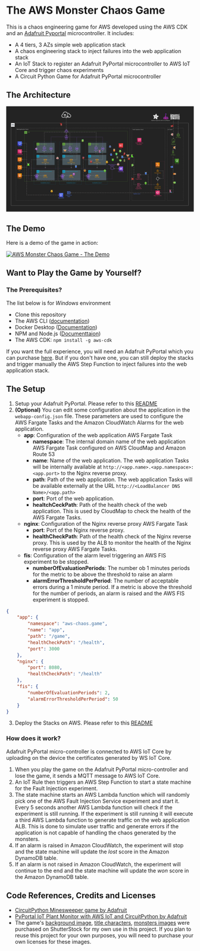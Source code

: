 # The AWS Monster Chaos Game
This is a chaos engineering game for AWS developed using the AWS CDK and an 
[Adafruit Pyportal](https://www.adafruit.com/product/4116) microcontroller. It includes:
* A 4 tiers, 3 AZs simple web application stack
* A chaos engineering stack to inject failures into the web application stack
* An IoT Stack to register an Adafruit PyPortal microcontroller to AWS IoT Core and trigger chaos experiments 
* A Circuit Python Game for Adafruit PyPortal microcontroller

## The Architecture
![](doc/images/aws-chaos-game.jpg)

## The Demo
Here is a demo of the game in action:

[![AWS Monster Chaos Game - The Demo](https://img.youtube.com/vi/YED9DnyLUPM/0.jpg)](https://www.youtube.com/watch?v=YED9DnyLUPM)

## Want to Play the Game by Yourself?
### The Prerequisites?
The list below is for _Windows_ environment
* Clone this repository
* The AWS CLI ([documentation](https://docs.aws.amazon.com/cli/latest/userguide/getting-started-install.html))
* Docker Desktop ([Documentation](https://docs.docker.com/desktop/windows/install/))
* NPM and Node.js ([Documenttaion](https://docs.npmjs.com/downloading-and-installing-node-js-and-npm))
* The AWS CDK: `npm install -g aws-cdk`

If you want the full experience, you will need an Adafruit PyPortal which you can purchase 
[here](https://www.adafruit.com/product/4116). But if you don't have one, you can still deploy the stacks and trigger 
manually the AWS Step Function to inject failures into the web application stack.

## The Setup
1. Setup your Adafruit PyPortal. Please refer to this [README](doc/PYPORTAL.md)
2. __(Optional)__ You can edit some configuration about the application in the `webapp-config.json` file. These 
parameters are used to configure the AWS Fargate Tasks and the Amazon CloudWatch Alarms for the web application.
   * __app__: Configuration of the web application AWS Fargate Task
     * __namespace__: The internal domain name of the web application AWS Fargate Task configured on AWS CloudMap and 
     Amazon Route 53
     * __name__: Name of the web application. The web application Tasks will be internally available at 
     `http://<app.name>.<app.namespace>:<app.port>` to the Nginx reverse proxy.
     * __path__: Path of the web application. The web application Tasks will be available externally at the URL 
     `http://<LoadBalancer DNS Name>/<app.path>`
     * __port__: Port of the web application.
     * __healtchCeckPath__: Path of the health check of the web application. This is used by CloudMap to check the 
     health of the AWS Fargate Tasks.
   * __nginx__: Configuration of the Nginx reverse proxy AWS Fargate Task
     * __port__: Port of the Nginx reverse proxy.
     * __healthCheckPath__: Path of the health check of the Nginx reverse proxy. This is used by the ALB to monitor the
     health of the Nginx reverse proxy AWS Fargate Tasks.
   * __fis__: Configuration of the alarm level triggering an AWS FIS experiment to be stopped.
     * __numberOfEvaluationPeriods__: The number ob 1 minutes periods for the metric to be above the threshold to raise
     an alarm
     * __alarmErrorThresholdPerPeriod__: The number of acceptable errors during a 1 minute period.
   If a metric is above the threshold for the number of periods, an alarm is raised and the AWS FIS experiment is stopped.
```JSON
{
    "app": {
        "namespace": "aws-chaos.game",
        "name": "app",
        "path": "/game",
        "healthCheckPath": "/health",
        "port": 3000
    },
    "nginx": {
        "port": 8080,
        "healthCheckPath": "/health"
    },
    "fis": {
        "numberOfEvaluationPeriods": 2,
        "alarmErrorThresholdPerPeriod": 50
    }
}
```
3. Deploy the Stacks on AWS. Please refer to this [README](doc/CDK.md)

### How does it work?
Adafruit PyPortal micro-controller is connected to AWS IoT Core by uploading on the device the certificates generated by
WS IoT Core. 
1. When you play the game on the Adafruit PyPortal micro-controller and lose the game, it sends a MQTT message
to AWS IoT Core. 
2. An IoT Rule then triggers an AWS Step Function to start a state machine for the Fault Injection experiment.
3. The state machine starts an AWS Lambda function which will randomly pick one of the AWS Fault Injection Service 
experiment and start it. Every 5 seconds another AWS Lambda function will check if the experiment is still running. If 
the experiment is still running it will execute a third AWS Lambda function to generate traffic on the web application 
ALB. This is done to simulate user traffic and generate errors if the application is not capable of handling the chaos 
generated by the monsters.
4. If an alarm is raised in Amazon CloudWatch, the experiment will stop and the state machine will update the *lost* 
score in the Amazon DynamoDB table.
4. If an alarm is not raised in Amazon CloudWatch, the experiment will continue to the end and the state machine will 
update the *won* score in the Amazon DynamoDB table.

## Code References, Credits and Licenses
* [CircuitPython Minesweeper game by Adafruit](https://learn.adafruit.com/circuitpython-pyportal-minesweeper-game)
* [PyPortal IoT Plant Monitor with AWS IoT and CircuitPython by Adafruit](https://learn.adafruit.com/pyportal-iot-plant-monitor-with-aws-iot-and-circuitpython/aws-iot-setup)
* The game's [background image](https://www.shutterstock.com/image-vector/game-over-pixel-art-design-city-1105567490), [title characters](https://www.shutterstock.com/image-vector/digital-arcade-alphabet-pixel-3d-font-2049132659), [monsters images](https://www.shutterstock.com/image-vector/big-eyed-monsters-horns-expressing-emotions-1913676475) 
were purchased on ShutterStock for my own use in this project. If you plan to reuse this project for your own purposes,
you will need to purchase your own licenses for these images.